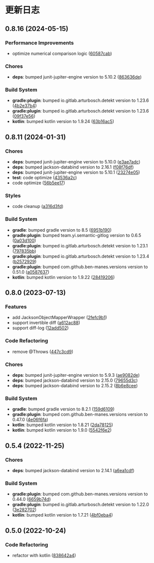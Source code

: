 # 更新日志

## 0.8.16 (2024-05-15)

### Performance Improvements

- optimize numerical comparison logic ([60587cab](https://github.com/ymind/jacksync/commit/60587cab099d5a14fe402e6b26fc6b7df054c747))


### Chores

- **deps**: bumped junit-jupiter-engine version to 5.10.2 ([863636de](https://github.com/ymind/jacksync/commit/863636de4e1b38e30820767ec6efad273ee57d0a))


### Build System

- **gradle:plugin**: bumped io.gitlab.arturbosch.detekt version to 1.23.6 ([4b2e37b4](https://github.com/ymind/jacksync/commit/4b2e37b459e2ab98d47f4282fbe0d3c4799e1a15))
- **gradle:plugin**: bumped io.gitlab.arturbosch.detekt version to 1.23.6 ([09f37e56](https://github.com/ymind/jacksync/commit/09f37e56b25f4d27a52cd8cef8c321780b0bc723))
- **kotlin**: bumped kotlin version to 1.9.24 ([63b16ac5](https://github.com/ymind/jacksync/commit/63b16ac58ef68566f9c39f4a2b7b7c26ae503b46))


## 0.8.11 (2024-01-31)

### Chores

- **deps**: bumped junit-jupiter-engine version to 5.10.0 ([e3ae7adc](https://github.com/ymind/jacksync/commit/e3ae7adcff383b47bd3576cd522aefb26a9b9f12))
- **deps**: bumped jackson-databind version to 2.16.1 ([f08f76df](https://github.com/ymind/jacksync/commit/f08f76dfe38c95b17ed57ed7ca67d9c9442677fa))
- **deps**: bumped junit-jupiter-engine version to 5.10.1 ([23274e05](https://github.com/ymind/jacksync/commit/23274e05b9d45595e4b862c24a786a0d63a3500f))
- **test**: code optimize ([43536a2c](https://github.com/ymind/jacksync/commit/43536a2c0b7f246c21b418ba9792b93f154b3939))
- code optimize ([56b5ee17](https://github.com/ymind/jacksync/commit/56b5ee170b11ef655a4dc0d630e68705b62e0f81))


### Styles

- code cleanup ([a316d3fd](https://github.com/ymind/jacksync/commit/a316d3fdb3572820b6480d2bd6b613b1d4591f66))


### Build System

- **gradle**: bumped gradle version to 8.5 ([6951b190](https://github.com/ymind/jacksync/commit/6951b1907d4befaac323041e4df608e66def2511))
- **gradle:plugin**: bumped team.yi.semantic-gitlog version to 0.6.5 ([0a03d100](https://github.com/ymind/jacksync/commit/0a03d100c6b0365933afee6c1e640065f295172d))
- **gradle:plugin**: bumped io.gitlab.arturbosch.detekt version to 1.23.1 ([797835bb](https://github.com/ymind/jacksync/commit/797835bbfd0df7bc22e56b0a32b664536dcaf43e))
- **gradle:plugin**: bumped io.gitlab.arturbosch.detekt version to 1.23.4 ([b2572929](https://github.com/ymind/jacksync/commit/b2572929bc9570c3582c3ca5d2d0767dd9cdfd02))
- **gradle:plugin**: bumped com.github.ben-manes.versions version to 0.51.0 ([a0587637](https://github.com/ymind/jacksync/commit/a0587637069d7e2cf5567b2fd62d8e5b50d2b59e))
- **kotlin**: bumped kotlin version to 1.9.22 ([28419206](https://github.com/ymind/jacksync/commit/2841920621136a8a60c99d33f3f9b584afb2c51a))


## 0.8.0 (2023-07-13)

### Features

- add JacksonObjectMapperWrapper ([2fefc9b1](https://github.com/ymind/jacksync/commit/2fefc9b180b53a875aaef26d1ee75d1fc5a470be))
- support invertible diff ([a612ac88](https://github.com/ymind/jacksync/commit/a612ac88984d7c0b7046ce5efc12a6657175fdf3))
- support diff-log ([12add502](https://github.com/ymind/jacksync/commit/12add5023d75e5e677a49902e068062641399e8c))


### Code Refactoring

- remove @Throws
 ([447c3cd9](https://github.com/ymind/jacksync/commit/447c3cd9bb91e7ba7cd01bf5c5bd546f2c0c5c65))


### Chores

- **deps**: bumped junit-jupiter-engine version to 5.9.3 ([ae9082de](https://github.com/ymind/jacksync/commit/ae9082dec1803ce8d9af95cff6d4d863f499eaf0))
- **deps**: bumped jackson-databind version to 2.15.0 ([79655d3c](https://github.com/ymind/jacksync/commit/79655d3c404d9e23eac5d08ae4aacb7bd50f35a0))
- **deps**: bumped jackson-databind version to 2.15.2 ([8b6e8cee](https://github.com/ymind/jacksync/commit/8b6e8cee9425f7331c595cfe297f53b27d3fd276))


### Build System

- **gradle**: bumped gradle version to 8.2.1 ([159d6109](https://github.com/ymind/jacksync/commit/159d6109c9a542a38f601ca406c5c59fa823d616))
- **gradle:plugin**: bumped com.github.ben-manes.versions version to 0.47.0 ([4e06f6fa](https://github.com/ymind/jacksync/commit/4e06f6fa3115add8fdce32ea9cf2e3e6abe2feae))
- **kotlin**: bumped kotlin version to 1.8.21 ([2da78125](https://github.com/ymind/jacksync/commit/2da7812514f14760ddcfd44d955f6d1c09a1b5b0))
- **kotlin**: bumped kotlin version to 1.9.0 ([5542f6e2](https://github.com/ymind/jacksync/commit/5542f6e20615d203aa3807d81b094d38785da552))


## 0.5.4 (2022-11-25)

### Chores

- **deps**: bumped jackson-databind version to 2.14.1 ([a6ea1cdf](https://github.com/ymind/jacksync/commit/a6ea1cdf49d95723d6ec8a6618e21171edc57b5d))


### Build System

- **gradle:plugin**: bumped com.github.ben-manes.versions version to 0.44.0 ([6659b74d](https://github.com/ymind/jacksync/commit/6659b74d1fd7fab5e6c8e9cf2e1d13272d68fef6))
- **gradle:plugin**: bumped io.gitlab.arturbosch.detekt version to 1.22.0 ([3e282702](https://github.com/ymind/jacksync/commit/3e2827028f5ba02d6f7cf167b8e1f3c3d5eeae85))
- **kotlin**: bumped kotlin version to 1.7.21 ([4bf0eba4](https://github.com/ymind/jacksync/commit/4bf0eba4b0cc6b711568753d9186b3ba89b9143e))


## 0.5.0 (2022-10-24)

### Code Refactoring

- refactor with kotlin ([838642a4](https://github.com/ymind/jacksync/commit/838642a4bbf3a4b8d38e1520659a78d757d3688b))

